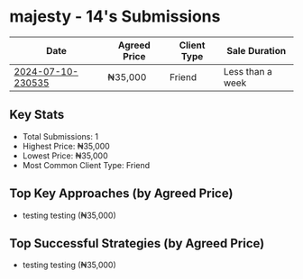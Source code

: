 # majesty - 14's Submissions

| Date | Agreed Price | Client Type | Sale Duration |
|------|--------------|-------------|----------------|
| [2024-07-10-230535](2024-07-10-230535_sale_submission.md) | ₦35,000 | Friend | Less than a week |

## Key Stats
- Total Submissions: 1
- Highest Price: ₦35,000
- Lowest Price: ₦35,000
- Most Common Client Type: Friend

## Top Key Approaches (by Agreed Price)
- testing testing (₦35,000)

## Top Successful Strategies (by Agreed Price)
- testing testing (₦35,000)